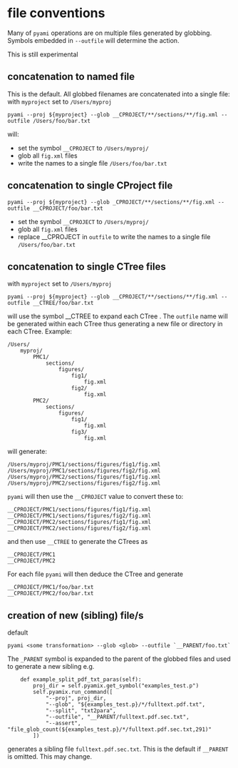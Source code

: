 # file conventions

Many of `pyami` operations are on multiple files generated by globbing. Symbols embedded in `--outfile` will determine the action.

This is still experimental

## concatenation to named file
This is the default. All globbed filenames are concatenated into a single file:
with `myproject` set to `/Users/myproj`

```
pyami --proj ${myproject} --glob __CPROJECT/**/sections/**/fig.xml --outfile /Users/foo/bar.txt
```
will:
* set the symbol `__CPROJECT` to `/Users/myproj/` 
* glob all `fig.xml` files
* write the names to a single file `/Users/foo/bar.txt`

## concatenation to single CProject file
```
pyami --proj ${myproject} --glob _CPROJECT/**/sections/**/fig.xml --outfile __CPROJECT/foo/bar.txt
```
* set the symbol `__CPROJECT` to `/Users/myproj/` 
* glob all `fig.xml` files
* replace __CPROJECT in `outfile` to write the names to a single file `/Users/foo/bar.txt`

## concatenation to single CTree files
with `myproject` set to `/Users/myproj`
```
pyami --proj ${myproject} --glob __CPROJECT/**/sections/**/fig.xml --outfile __CTREE/foo/bar.txt
```
will use the symbol __CTREE to expand each CTree . The `outfile` name will be generated within each CTree 
thus generating a new file or directory in each CTree. Example:

```
/Users/
    myproj/
        PMC1/
            sections/
                figures/
                    fig1/
                        fig.xml
                    fig2/
                        fig.xml
        PMC2/
            sections/
                figures/
                    fig1/
                        fig.xml
                    fig3/
                        fig.xml

```

will generate:
```
/Users/myproj/PMC1/sections/figures/fig1/fig.xml
/Users/myproj/PMC1/sections/figures/fig2/fig.xml
/Users/myproj/PMC2/sections/figures/fig1/fig.xml
/Users/myproj/PMC2/sections/figures/fig2/fig.xml
```
`pyami` will then use the `__CPROJECT` value to convert these to:
```
__CPROJECT/PMC1/sections/figures/fig1/fig.xml
__CPROJECT/PMC1/sections/figures/fig2/fig.xml
__CPROJECT/PMC2/sections/figures/fig1/fig.xml
__CPROJECT/PMC2/sections/figures/fig2/fig.xml
```
and then use `__CTREE` to generate the CTrees as
```
__CPROJECT/PMC1
__CPROJECT/PMC2

```
For each file `pyami` will then deduce the CTree and generate 
```
__CPROJECT/PMC1/foo/bar.txt 
__CPROJECT/PMC2/foo/bar.txt 
```

## creation of new (sibling) file/s

default
```
pyami <some transformation> --glob <glob> --outfile `__PARENT/foo.txt`
```
The `_PARENT` symbol is expanded to the parent of the globbed files and used to generate a new sibling
e.g. 
```
    def example_split_pdf_txt_paras(self):
        proj_dir = self.pyamix.get_symbol("examples_test.p")
        self.pyamix.run_command([
            "--proj", proj_dir,
            "--glob", "${examples_test.p}/*/fulltext.pdf.txt",
            "--split", "txt2para",
            "--outfile", "__PARENT/fulltext.pdf.sec.txt",
            "--assert", "file_glob_count(${examples_test.p}/*/fulltext.pdf.sec.txt,291)"
        ])
```
generates a sibling file `fulltext.pdf.sec.txt`.
This is the default if `__PARENT` is omitted. This may change.